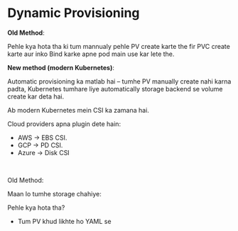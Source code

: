 # Dynamic Provisioning

**Old Method**:

Pehle kya hota tha ki tum mannualy pehle PV create karte the fir PVC create karte aur inko Bind karke apne pod main use kar lete the.

**New method (modern Kubernetes)**:

Automatic provisioning ka matlab hai – tumhe PV manually create nahi karna padta, Kubernetes tumhare liye automatically storage backend se volume create kar deta hai.

Ab modern Kubernetes mein CSI ka zamana hai.

Cloud providers apna plugin dete hain:
- AWS → EBS CSI.
- GCP → PD CSI.
- Azure → Disk CSI

<br>

Old Method:

Maan lo tumhe storage chahiye:

Pehle kya hota tha?
- Tum PV khud likhte ho YAML se
